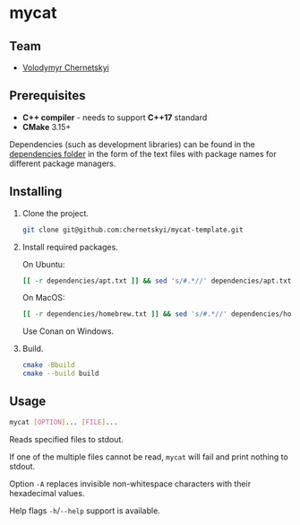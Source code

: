 # mycat

## Team

 - [Volodymyr Chernetskyi](https://github.com/chernetskyi)

## Prerequisites

 - **C++ compiler** - needs to support **C++17** standard
 - **CMake** 3.15+
 
Dependencies (such as development libraries) can be found in the [dependencies folder](./dependencies) in the form of the text files with package names for different package managers.

## Installing

1. Clone the project.
    ```bash
    git clone git@github.com:chernetskyi/mycat-template.git
    ```
2. Install required packages.

   On Ubuntu:
   ```bash
   [[ -r dependencies/apt.txt ]] && sed 's/#.*//' dependencies/apt.txt | xargs sudo apt-get install -y
   ```
   On MacOS:
   ```bash
   [[ -r dependencies/homebrew.txt ]] && sed 's/#.*//' dependencies/homebrew.txt | xargs brew install
   ```
   Use Conan on Windows.
3. Build.
    ```bash
    cmake -Bbuild
    cmake --build build
    ```

## Usage

```bash
mycat [OPTION]... [FILE]...
```

Reads specified files to stdout.

If one of the multiple files cannot be read, `mycat` will fail and print nothing to stdout.

Option `-A` replaces invisible non-whitespace characters with their hexadecimal values.

Help flags `-h`/`--help` support is available.
